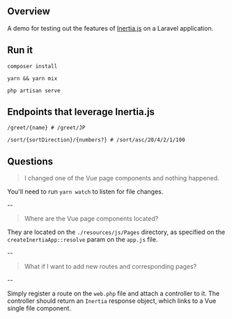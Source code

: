 ## Overview

A demo for testing out the features of [Inertia.js](https://inertiajs.com/) on a Laravel application.

## Run it

    composer install

    yarn && yarn mix

    php artisan serve

## Endpoints that leverage Inertia.js

    /greet/{name} # /greet/JP

    /sort/{sortDirection}/{numbers?} # /sort/asc/20/4/2/1/100

## Questions

> I changed one of the Vue page components and nothing happened.

You'll need to run `yarn watch` to listen for file changes.

-- 

> Where are the Vue page components located?

They are located on the `./resources/js/Pages` directory, as specified on the `createInertiaApp::resolve` param on the `app.js` file.

--

> What if I want to add new routes and corresponding pages?

-- 

Simply register a route on the `web.php` file and attach a controller to it. The controller should return an `Inertia` response object, which links to a Vue single file component.